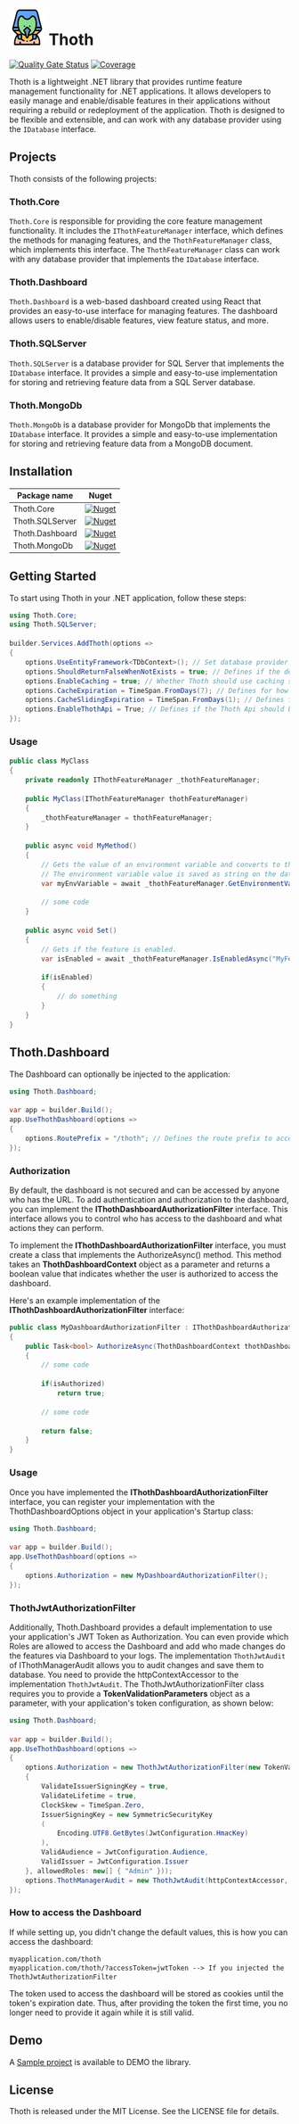 # <img width="64" src="./docs/icon.png" alt="Thoth logo"> Thoth

[![Quality Gate Status](https://sonarcloud.io/api/project_badges/measure?project=hugolamounier_Thoth&metric=alert_status)](https://sonarcloud.io/summary/new_code?id=hugolamounier_Thoth)
[![Coverage](https://sonarcloud.io/api/project_badges/measure?project=hugolamounier_Thoth&metric=coverage)](https://sonarcloud.io/summary/new_code?id=hugolamounier_Thoth)

Thoth is a lightweight .NET library that provides runtime feature management functionality for .NET applications. It allows developers to easily manage and enable/disable features in their applications without requiring a rebuild or redeployment of the application. Thoth is designed to be flexible and extensible, and can work with any database provider using the `IDatabase` interface.

## Projects

Thoth consists of the following projects:

### Thoth.Core

`Thoth.Core` is responsible for providing the core feature management functionality. It includes the `IThothFeatureManager` interface, which defines the methods for managing features, and the `ThothFeatureManager` class, which implements this interface. The `ThothFeatureManager` class can work with any database provider that implements the `IDatabase` interface.

### Thoth.Dashboard

`Thoth.Dashboard` is a web-based dashboard created using React that provides an easy-to-use interface for managing features. The dashboard allows users to enable/disable features, view feature status, and more.

### Thoth.SQLServer

`Thoth.SQLServer` is a database provider for SQL Server that implements the `IDatabase` interface. It provides a simple and easy-to-use implementation for storing and retrieving feature data from a SQL Server database.

### Thoth.MongoDb

`Thoth.MongoDb` is a database provider for MongoDb that implements the `IDatabase` interface. It provides a simple and easy-to-use implementation for storing and retrieving feature data from a MongoDB document.

## Installation

| Package name        | Nuget                                                                                                         |
|---------------------|---------------------------------------------------------------------------------------------------------------|
| Thoth.Core          | [![Nuget](https://img.shields.io/nuget/v/Thoth.Core)](https://www.nuget.org/packages/Thoth.Core/)             |
| Thoth.SQLServer     | [![Nuget](https://img.shields.io/nuget/v/Thoth.SQLServer)](https://www.nuget.org/packages/Thoth.SQLServer/)   |
| Thoth.Dashboard     | [![Nuget](https://img.shields.io/nuget/v/Thoth.Dashboard)](https://www.nuget.org/packages/Thoth.Dashboard/)   |
| Thoth.MongoDb       | [![Nuget](https://img.shields.io/nuget/v/Thoth.MongoDB)](https://www.nuget.org/packages/Thoth.MongoDb/)       |


## Getting Started
To start using Thoth in your .NET application, follow these steps:

```c#
using Thoth.Core;
using Thoth.SQLServer;

builder.Services.AddThoth(options =>
{
    options.UseEntityFramework<TDbContext>(); // Set database provider
    options.ShouldReturnFalseWhenNotExists = true; // Defines if the default value to a non-existent feature should be false or throw
    options.EnableCaching = true; // Whether Thoth should use caching strategies to improve performance. Optional.
    options.CacheExpiration = TimeSpan.FromDays(7); // Defines for how long feature flags are going to be cached in memory. Optional.
    options.CacheSlidingExpiration = TimeSpan.FromDays(1); // Defines for how long the feature flags will be cached without being accessed. Optional.
    options.EnableThothApi = True; // Defines if the Thoth Api should be exposed. This is required true when using Dashboard.
});
```

### Usage

```c#
public class MyClass
{
    private readonly IThothFeatureManager _thothFeatureManager;

    public MyClass(IThothFeatureManager thothFeatureManager)
    {
        _thothFeatureManager = thothFeatureManager;
    }
    
    public async void MyMethod()
    {
        // Gets the value of an environment variable and converts to the desired type.
        // The environment variable value is saved as string on the database.
        var myEnvVariable = await _thothFeatureManager.GetEnvironmentValueAsync<int>("MyFeatureName");
        
        // some code
    }
    
    public async void Set()
    {
        // Gets if the feature is enabled.
        var isEnabled = await _thothFeatureManager.IsEnabledAsync("MyFeatureFlagName");
        
        if(isEnabled)
        {
            // do something
        }
    }
}
```

## Thoth.Dashboard

The Dashboard can optionally be injected to the application:
```c#
using Thoth.Dashboard;

var app = builder.Build();
app.UseThothDashboard(options =>
{
    options.RoutePrefix = "/thoth"; // Defines the route prefix to access the dashboard. Optional.
});
```

### Authorization

By default, the dashboard is not secured and can be accessed by anyone who has the URL. To add authentication and authorization to the dashboard, you can implement the **IThothDashboardAuthorizationFilter** interface. This interface allows you to control who has access to the dashboard and what actions they can perform.

To implement the **IThothDashboardAuthorizationFilter** interface, you must create a class that implements the AuthorizeAsync() method. This method takes an **ThothDashboardContext** object as a parameter and returns a boolean value that indicates whether the user is authorized to access the dashboard.

Here's an example implementation of the **IThothDashboardAuthorizationFilter** interface:

```c#
public class MyDashboardAuthorizationFilter : IThothDashboardAuthorizationFilter
{
    public Task<bool> AuthorizeAsync(ThothDashboardContext thothDashboardContext)
    {
        // some code
        
        if(isAuthorized)
            return true;
        
        // some code
        
        return false;
    }
}
```

### Usage
Once you have implemented the **IThothDashboardAuthorizationFilter** interface, you can register your implementation with the ThothDashboardOptions object in your application's Startup class:

```c#
using Thoth.Dashboard;

var app = builder.Build();
app.UseThothDashboard(options =>
{
    options.Authorization = new MyDashboardAuthorizationFilter();
});
```

### ThothJwtAuthorizationFilter
Additionally, Thoth.Dashboard provides a default implementation to use your application's JWT Token as Authorization.
You can even provide which Roles are allowed to access the Dashboard and add who made changes do the features via Dashboard to your logs.
The implementation `ThothJwtAudit` of IThothManagerAudit allows you to audit changes and save them to database. You need to provide the httpContextAccessor to the implementation `ThothJwtAudit`.
The ThothJwtAuthorizationFilter class requires you to provide a **TokenValidationParameters** object as a parameter, with your application's token configuration, as shown below:

```c#
using Thoth.Dashboard;

var app = builder.Build();
app.UseThothDashboard(options =>
{
    options.Authorization = new ThothJwtAuthorizationFilter(new TokenValidationParameters
    {
        ValidateIssuerSigningKey = true,
        ValidateLifetime = true,
        ClockSkew = TimeSpan.Zero,
        IssuerSigningKey = new SymmetricSecurityKey
        (
            Encoding.UTF8.GetBytes(JwtConfiguration.HmacKey)
        ),
        ValidAudience = JwtConfiguration.Audience,
        ValidIssuer = JwtConfiguration.Issuer
    }, allowedRoles: new[] { "Admin" }));
    options.ThothManagerAudit = new ThothJwtAudit(httpContextAccessor, new[] { ClaimTypes.Email, ClaimTypes.NameIdentifier });
});
```

### How to access the Dashboard 
If while setting up, you didn't change the default values, this is how you can access the dashboard:

```
myapplication.com/thoth 
myapplication.com/thoth/?accessToken=jwtToken --> If you injected the ThothJwtAuthorizationFilter
```

The token used to access the dashboard will be stored as cookies until the token's expiration date. Thus, after providing the token the first time, you no longer need to provide it again while it is still valid.

## Demo
A [Sample project](https://github.com/hugolamounier/Thoth/tree/master/Thoth.Sample) is available to DEMO the library.

## License
Thoth is released under the MIT License. See the LICENSE file for details.
